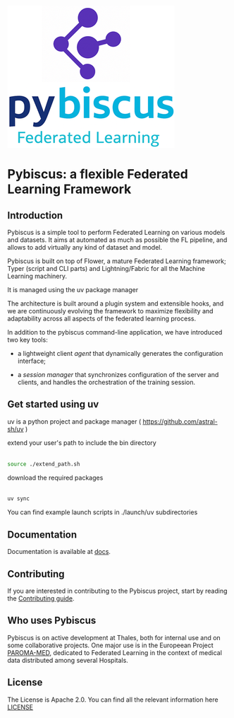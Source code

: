 ![Pybiscus logo](/pybiscus/assets/images/logo_pybiscus.png)

# Pybiscus: a flexible Federated Learning Framework

## Introduction

Pybiscus is a simple tool to perform Federated Learning on various models and datasets.
It aims at automated as much as possible the FL pipeline, and allows to add virtually any kind of dataset and model.

Pybiscus is built on top of Flower, a mature Federated Learning framework; Typer (script and CLI parts) and Lightning/Fabric for all the Machine Learning machinery.

It is managed using the uv package manager

The architecture is built around a plugin system and extensible hooks, and we are continuously evolving the framework to maximize flexibility and adaptability across all aspects of the federated learning process.

In addition to the pybiscus command-line application, we have introduced two key tools:

- a lightweight client *agent* that dynamically generates the configuration interface;

- a *session manager* that synchronizes configuration of the server and clients, and handles the orchestration of the training session.

## Get started using uv 

uv is a python project and package manager ( https://github.com/astral-sh/uv )

extend your user's path to include the bin directory

```bash

source ./extend_path.sh
```

download the required packages

```bash

uv sync
```

You can find example launch scripts in ./launch/uv subdirectories

## Documentation

Documentation is available at [docs](docs/index.md).

## Contributing

If you are interested in contributing to the Pybiscus project, start by reading the [Contributing guide](/CONTRIBUTING.md).

## Who uses Pybiscus

Pybiscus is on active development at Thales, both for internal use and on some collaborative projects. One major use is in the Europeean Project [PAROMA-MED](https://paroma-med.eu), dedicated to Federated Learning in the context of medical data distributed among several Hospitals.

## License

The License is Apache 2.0. You can find all the relevant information here [LICENSE](/LICENSE.md)

<!-- The chosen license in accordance with legal department must be defined into an explicit [LICENSE](https://github.com/ThalesGroup/template-project/blob/master/LICENSE) file at the root of the repository
You can also link this file in this README section. -->
